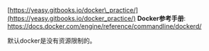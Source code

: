 [https://yeasy.gitbooks.io/docker\_practice/](https://yeasy.gitbooks.io/docker_practice/)
**Docker参考手册**:
https://docs.docker.com/engine/reference/commandline/dockerd/

默认docker是没有资源限制的。